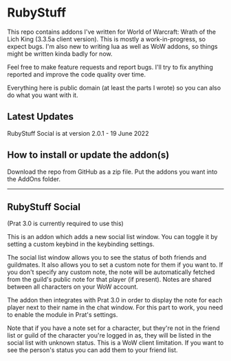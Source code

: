 # RubyStuff
This repo contains addons I've written for World of Warcraft: Wrath of the Lich King (3.3.5a client version). This is mostly a work-in-progress, so expect bugs. I'm also new to writing lua as well as WoW addons, so things might be written kinda badly for now. 

Feel free to make feature requests and report bugs. I'll try to fix anything reported and improve the code quality over time.

Everything here is public domain (at least the parts I wrote) so you can also do what you want with it.

## Latest Updates
RubyStuff Social is at version 2.0.1 - 19 June 2022

## How to install or update the addon(s)

Download the repo from GitHub as a zip file. Put the addons you want into the AddOns folder.

----

## RubyStuff Social
(Prat 3.0 is currently required to use this)

This is an addon which adds a new social list window. You can toggle it by setting a custom keybind in the keybinding settings.

The social list window allows you to see the status of both friends and guildmates. It also allows you to set a custom note for them if you want to. If you don't specify any custom note, the note will be automatically fetched from the guild's public note for that player (if present). Notes are shared between all characters on your WoW account.

The addon then integrates with Prat 3.0 in order to display the note for each player next to their name in the chat window. For this part to work, you need to enable the module in Prat's settings.

Note that if you have a note set for a character, but they're not in the friend list or guild of the character you're logged in as, they will be listed in the social list with unknown status. This is a WoW client limitation. If you want to see the person's status you can add them to your friend list.
